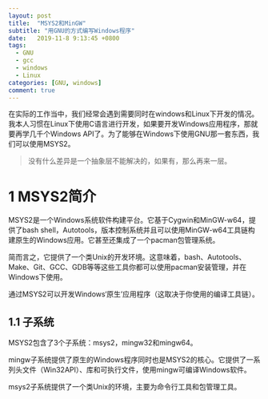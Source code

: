 ```yaml
---
layout: post
title:  "MSYS2和MinGW"
subtitle: "用GNU的方式编写Windows程序"
date:   2019-11-8 9:13:45 +0800
tags:
  - GNU
  - gcc
  - windows
  - Linux
categories: [GNU, windows]
comment: true
---
```


在实际的工作当中，我们经常会遇到需要同时在windows和Linux下开发的情况。我本人习惯在Linux下使用C语言进行开发，如果要开发Windows应用程序，那就要再学几千个Windows API了。为了能够在Windows下使用GNU那一套东西，我们可以使用MSYS2。

> 没有什么差异是一个抽象层不能解决的，如果有，那么再来一层。

# 1 MSYS2简介

MSYS2是一个Windows系统软件构建平台。它基于Cygwin和MinGW-w64，提供了bash shell，Autotools，版本控制系统并且可以使用MinGW-w64工具链构建原生的Windows应用。它甚至还集成了一个pacman包管理系统。

简而言之，它提供了一个类Unix的开发环境。这意味着，bash、Autotools、Make、Git、GCC、GDB等等这些工具你都可以使用pacman安装管理，并在Windows下使用。

通过MSYS2可以开发Windows‘原生’应用程序（这取决于你使用的编译工具链）。

## 1.1 子系统

MSYS2包含了3个子系统：msys2，mingw32和mingw64。

mingw子系统提供了原生的Windows程序同时也是MSYS2的核心。它提供了一系列头文件（Win32API）、库和可执行文件，使用mingw可编译Windows软件。

msys2子系统提供了一个类Unix的环境，主要为命令行工具和包管理工具。





